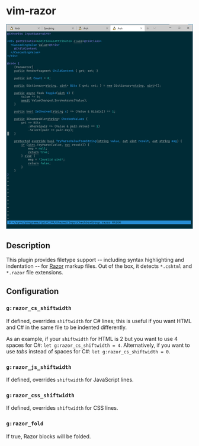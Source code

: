 # vim-razor

![vim-razor demo](demo.png)

## Description

This plugin provides filetype support -- including syntax highlighting and indentation -- for [Razor](https://docs.microsoft.com/en-us/aspnet/core/mvc/views/razor) markup files. Out of the box, it detects `*.cshtml` and `*.razor` file extensions.

## Configuration

### `g:razor_cs_shiftwidth`

If defined, overrides `shiftwidth` for C# lines; this is useful if you want HTML and C# in the same file to be indented differently.

As an example, if your `shiftwidth` for HTML is 2 but you want to use 4 spaces for C#: `let g:razor_cs_shiftwidth = 4`. Alternatively, if you want to use *tabs* instead of spaces for C#: `let g:razor_cs_shiftwidth = 0`.

### `g:razor_js_shiftwidth`

If defined, overrides `shiftwidth` for JavaScript lines.

### `g:razor_css_shiftwidth`

If defined, overrides `shiftwidth` for CSS lines.

### `g:razor_fold`

If true, Razor blocks will be folded.
